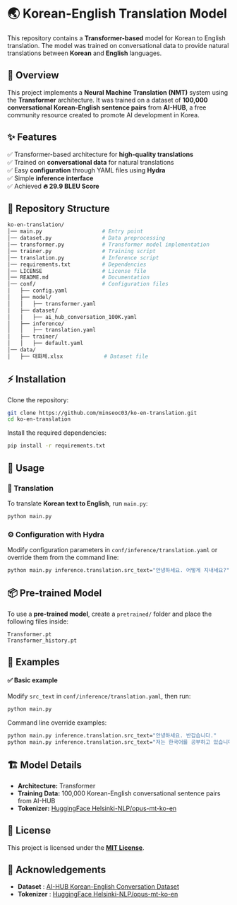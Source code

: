 # 🌏 Korean-English Translation Model  

This repository contains a **Transformer-based** model for Korean to English translation. The model was trained on conversational data to provide natural translations between **Korean** and **English** languages.  

## 📌 Overview  
This project implements a **Neural Machine Translation (NMT)** system using the **Transformer** architecture. It was trained on a dataset of **100,000 conversational Korean-English sentence pairs** from **AI-HUB**, a free community resource created to promote AI development in Korea.  

## ✨ Features  

✅ Transformer-based architecture for **high-quality translations**  
✅ Trained on **conversational data** for natural translations  
✅ Easy **configuration** through YAML files using **Hydra**  
✅ Simple **inference interface**  
✅ Achieved **🔥 29.9 BLEU Score**  

## 📂 Repository Structure  
```bash
ko-en-translation/
│── main.py                   # Entry point
│── dataset.py                # Data preprocessing
│── transformer.py            # Transformer model implementation
│── trainer.py                # Training script
│── translation.py            # Inference script
│── requirements.txt          # Dependencies
│── LICENSE                   # License file
│── README.md                 # Documentation
│── conf/                     # Configuration files
│   ├── config.yaml
│   ├── model/
│   │   ├── transformer.yaml
│   ├── dataset/
│   │   ├── ai_hub_conversation_100K.yaml
│   ├── inference/
│   │   ├── translation.yaml
│   ├── trainer/
│   │   ├── default.yaml
│── data/
│   ├── 대화체.xlsx             # Dataset file
```

## ⚡ Installation  
Clone the repository:  
```bash
git clone https://github.com/minseoc03/ko-en-translation.git
cd ko-en-translation
```
Install the required dependencies:  
```bash
pip install -r requirements.txt
```

## 🚀 Usage  
### 🔄 Translation  
To translate **Korean text to English**, run `main.py`:  
```bash
python main.py
```

### ⚙️ Configuration with Hydra  
Modify configuration parameters in `conf/inference/translation.yaml` or override them from the command line:  
```bash
python main.py inference.translation.src_text="안녕하세요. 어떻게 지내세요?"
```

## 📦 Pre-trained Model  
To use a **pre-trained model**, create a `pretrained/` folder and place the following files inside:  
```
Transformer.pt
Transformer_history.pt
```

## 📖 Examples  
#### ✅ Basic example  
Modify `src_text` in `conf/inference/translation.yaml`, then run:  
```bash
python main.py
```
Command line override examples:  
```bash
python main.py inference.translation.src_text="안녕하세요. 반갑습니다."
python main.py inference.translation.src_text="저는 한국어를 공부하고 있습니다."
```

## 🏗️ Model Details  
- **Architecture:** Transformer  
- **Training Data:** 100,000 Korean-English conversational sentence pairs from AI-HUB  
- **Tokenizer:** [HuggingFace Helsinki-NLP/opus-mt-ko-en](https://huggingface.co/Helsinki-NLP/opus-mt-ko-en)  

## 📜 License  
This project is licensed under the **[MIT License](LICENSE)**.  

## 🙌 Acknowledgements  
- **Dataset** : [AI-HUB Korean-English Conversation Dataset](https://aihub.or.kr/aihubdata/data/view.do?currMenu=115&topMenu=100&aihubDataSe=realm&dataSetSn=126)  
- **Tokenizer** : [HuggingFace Helsinki-NLP/opus-mt-ko-en](https://huggingface.co/Helsinki-NLP/opus-mt-ko-en)  

